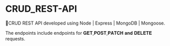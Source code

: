 # CRUD_REST-API
🚀CRUD REST API developed using Node | Express | MongoDB | Mongoose.

The endpoints include endpoints for 𝐆𝐄𝐓,𝐏𝐎𝐒𝐓,𝐏𝐀𝐓𝐂𝐇 𝐚𝐧𝐝 𝐃𝐄𝐋𝐄𝐓𝐄 requests.
